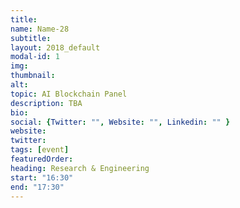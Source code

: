```yaml
---
title: 
name: Name-28
subtitle: 
layout: 2018_default
modal-id: 1
img: 
thumbnail: 
alt: 
topic: AI Blockchain Panel
description: TBA
bio: 
social: {Twitter: "", Website: "", Linkedin: "" }
website: 
twitter: 
tags: [event]
featuredOrder: 
heading: Research & Engineering
start: "16:30"
end: "17:30"
---
```

